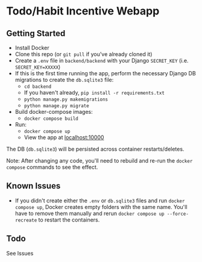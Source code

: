 # Todo/Habit Incentive Webapp

## Getting Started

- Install Docker
- Clone this repo (or `git pull` if you've already cloned it)
- Create a `.env` file in `backend/backend` with your Django `SECRET_KEY` (i.e. `SECRET_KEY=XXXXX`)
- If this is the first time running the app, perform the necessary Django DB migrations to create the `db.sqlite3` file:
  - `cd backend`
  - If you haven't already, `pip install -r requirements.txt`
  - `python manage.py makemigrations`
  - `python manage.py migrate`
- Build docker-compose images:
  - `docker compose build`
- Run:
  - `docker compose up`
  - View the app at [localhost:10000](http://localhost:10000)

The DB (`db.sqlite3`) will be persisted across container restarts/deletes.

Note: After changing any code, you'll need to rebuild and re-run the `docker compose` commands to see the effect.

## Known Issues

- If you didn't create either the `.env` or `db.sqlite3` files and run `docker compose up`, Docker creates empty folders with the same name. You'll have to remove them manually and rerun `docker compose up --force-recreate` to restart the containers.

## Todo

See Issues